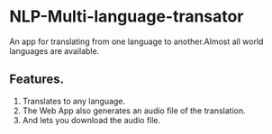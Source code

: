 # NLP-Multi-language-transator
An app for translating from one language to another.Almost all world languages are available.

## Features.
1. Translates to any language.
2. The Web App also generates an audio file of the translation.
3. And lets you download the audio file.

